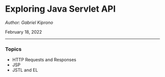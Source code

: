 # Exploring Java Servlet API
*Author: Gabriel Kiprono*

February 18, 2022

---

### Topics

- HTTP Requests and Responses
- JSP
- JSTL and EL